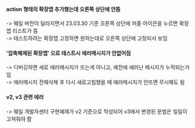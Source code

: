 #### action 형태의 확장앱 추가했는데 오른쪽 상단에 안뜸
-> 웨일 버전이 달라지면서 23.03.30 기준 오른쪽 상단에 퍼즐 아이콘을 누르면 확장앱 리스트가 뜸  
-> 테스트하려는 확장앱 고정하면 원하는데로 오른쪽 상단에 고정되서 보임

#### '압축해제된 확장앱' 으로 테스트시 에러메시지가 안없어짐
-> 디버깅하면 새로 에러메시지가 뜨는게 아니고, 예전에 에러난 메시지가 누적되는거임  
-> 에러메시지 전체삭제 후 다시 새로고침했을 때 에러메시지가 안뜨면 무시해도 됨

#### v2, v3 관련 에러
-> 웨일 개발자센터 구현예제가 v2 기준으로 작성되어 v3에서 변경된 문법은 일일이 고쳐줘야 함    

